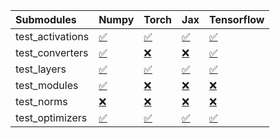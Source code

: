 | Submodules       | Numpy                                                                                                                           | Torch                                                                                                                           | Jax                                                                                                                             | Tensorflow                                                                                                                      |
|:-----------------|:--------------------------------------------------------------------------------------------------------------------------------|:--------------------------------------------------------------------------------------------------------------------------------|:--------------------------------------------------------------------------------------------------------------------------------|:--------------------------------------------------------------------------------------------------------------------------------|
| test_activations | <a href="https://github.com/unifyai/ivy/runs/7879790625?check_suite_focus=true" rel="noopener noreferrer" target="_blank">✅</a> | <a href="https://github.com/unifyai/ivy/runs/7879791572?check_suite_focus=true" rel="noopener noreferrer" target="_blank">✅</a> | <a href="https://github.com/unifyai/ivy/runs/7879792563?check_suite_focus=true" rel="noopener noreferrer" target="_blank">✅</a> | <a href="https://github.com/unifyai/ivy/runs/7879793429?check_suite_focus=true" rel="noopener noreferrer" target="_blank">✅</a> |
| test_converters  | <a href="https://github.com/unifyai/ivy/runs/7879790786?check_suite_focus=true" rel="noopener noreferrer" target="_blank">✅</a> | <a href="https://github.com/unifyai/ivy/runs/7879791744?check_suite_focus=true" rel="noopener noreferrer" target="_blank">❌</a> | <a href="https://github.com/unifyai/ivy/runs/7879792725?check_suite_focus=true" rel="noopener noreferrer" target="_blank">❌</a> | <a href="https://github.com/unifyai/ivy/runs/7879793586?check_suite_focus=true" rel="noopener noreferrer" target="_blank">✅</a> |
| test_layers      | <a href="https://github.com/unifyai/ivy/runs/7879790927?check_suite_focus=true" rel="noopener noreferrer" target="_blank">✅</a> | <a href="https://github.com/unifyai/ivy/runs/7879791925?check_suite_focus=true" rel="noopener noreferrer" target="_blank">✅</a> | <a href="https://github.com/unifyai/ivy/runs/7879792866?check_suite_focus=true" rel="noopener noreferrer" target="_blank">✅</a> | <a href="https://github.com/unifyai/ivy/runs/7879793753?check_suite_focus=true" rel="noopener noreferrer" target="_blank">✅</a> |
| test_modules     | <a href="https://github.com/unifyai/ivy/runs/7879791116?check_suite_focus=true" rel="noopener noreferrer" target="_blank">✅</a> | <a href="https://github.com/unifyai/ivy/runs/7879792052?check_suite_focus=true" rel="noopener noreferrer" target="_blank">❌</a> | <a href="https://github.com/unifyai/ivy/runs/7879792995?check_suite_focus=true" rel="noopener noreferrer" target="_blank">❌</a> | <a href="https://github.com/unifyai/ivy/runs/7879793889?check_suite_focus=true" rel="noopener noreferrer" target="_blank">❌</a> |
| test_norms       | <a href="https://github.com/unifyai/ivy/runs/7879791271?check_suite_focus=true" rel="noopener noreferrer" target="_blank">❌</a> | <a href="https://github.com/unifyai/ivy/runs/7879792209?check_suite_focus=true" rel="noopener noreferrer" target="_blank">❌</a> | <a href="https://github.com/unifyai/ivy/runs/7879793124?check_suite_focus=true" rel="noopener noreferrer" target="_blank">❌</a> | <a href="https://github.com/unifyai/ivy/runs/7879794070?check_suite_focus=true" rel="noopener noreferrer" target="_blank">❌</a> |
| test_optimizers  | <a href="https://github.com/unifyai/ivy/runs/7879791413?check_suite_focus=true" rel="noopener noreferrer" target="_blank">✅</a> | <a href="https://github.com/unifyai/ivy/runs/7879792364?check_suite_focus=true" rel="noopener noreferrer" target="_blank">✅</a> | <a href="https://github.com/unifyai/ivy/runs/7879793257?check_suite_focus=true" rel="noopener noreferrer" target="_blank">✅</a> | <a href="https://github.com/unifyai/ivy/runs/7879794219?check_suite_focus=true" rel="noopener noreferrer" target="_blank">✅</a> |